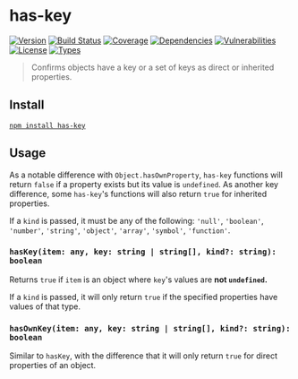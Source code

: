# has-key

[![Version](https://img.shields.io/npm/v/has-key.svg)](https://www.npmjs.com/package/has-key)
[![Build Status](https://img.shields.io/travis/rafamel/utils/master.svg)](https://travis-ci.org/rafamel/utils)
[![Coverage](https://img.shields.io/coveralls/rafamel/utils/master.svg)](https://coveralls.io/github/rafamel/utils)
[![Dependencies](https://img.shields.io/david/rafamel/utils.svg?path=packages%2Fhas-key)](https://david-dm.org/rafamel/utils.svg?path=packages%2Fhas-key)
[![Vulnerabilities](https://img.shields.io/snyk/vulnerabilities/npm/has-key.svg)](https://snyk.io/test/npm/has-key)
[![License](https://img.shields.io/github/license/rafamel/utils.svg)](https://github.com/rafamel/utils/blob/master/LICENSE)
[![Types](https://img.shields.io/npm/types/has-key.svg)](https://www.npmjs.com/package/has-key)

> Confirms objects have a key or a set of keys as direct or inherited properties.

## Install

[`npm install has-key`](https://www.npmjs.com/package/has-key)

## Usage

As a notable difference with `Object.hasOwnProperty`, `has-key` functions will return `false` if a property exists but its value is `undefined`. As another key difference, some `has-key`'s functions will also return `true` for inherited properties.

If a `kind` is passed, it must be any of the following: `'null'`, `'boolean'`, `'number'`, `'string'`, `'object'`, `'array'`, `'symbol'`, `'function'`.

### `hasKey(item: any, key: string | string[], kind?: string): boolean`

Returns `true` if `item` is an object where `key`'s values are **not `undefined`.**

If a `kind` is passed, it will only return `true` if the specified properties have values of that type.

### `hasOwnKey(item: any, key: string | string[], kind?: string): boolean`

Similar to `hasKey`, with the difference that it will only return `true` for direct properties of an object.
